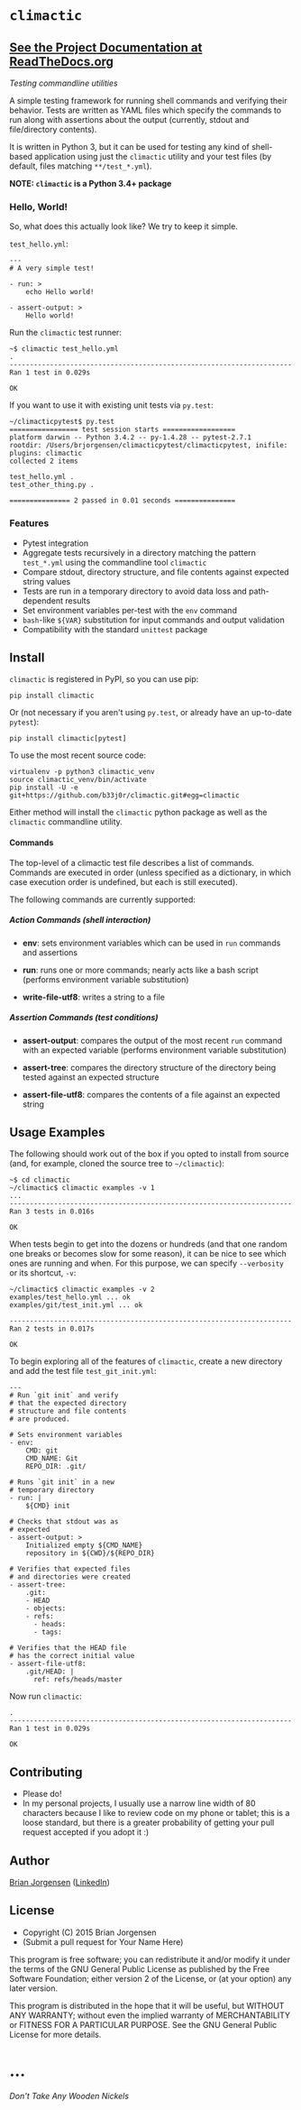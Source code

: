 # ``climactic``

## [See the Project Documentation at ReadTheDocs.org](http://climactic.readthedocs.org/en/latest)

*Testing commandline utilities*

A simple testing framework for running
shell commands and verifying their behavior. Tests are
written as YAML files which specify the commands to run
along with assertions about the output (currently, stdout
and file/directory contents).

It is written in Python 3, but it can be used for testing
any kind of shell-based application using just the
`climactic` utility and your test files (by default,
files matching `**/test_*.yml`).


**NOTE: ``climactic`` is a Python 3.4+ package**


### Hello, World!

So, what does this actually look like? We try to keep it simple.

``test_hello.yml``:

    ---
    # A very simple test!
    
    - run: >
        echo Hello world!
    
    - assert-output: >
        Hello world!

Run the `climactic` test runner:

    ~$ climactic test_hello.yml
    .
    ----------------------------------------------------------------------
    Ran 1 test in 0.029s
    
    OK

If you want to use it with existing unit tests via `py.test`:

    ~/climacticpytest$ py.test
    ================= test session starts ==================
    platform darwin -- Python 3.4.2 -- py-1.4.28 -- pytest-2.7.1
    rootdir: /Users/brjorgensen/climacticpytest/climacticpytest, inifile:
    plugins: climactic
    collected 2 items
    
    test_hello.yml .
    test_other_thing.py .
    
    =============== 2 passed in 0.01 seconds ===============

### Features
- Pytest integration
- Aggregate tests recursively in a directory matching the
  pattern ``test_*.yml`` using the commandline tool
  ``climactic``
- Compare stdout, directory structure, and file contents
  against expected string values
- Tests are run in a temporary directory to avoid data loss
  and path-dependent results
- Set environment variables per-test with the ``env``
  command
- ``bash``-like ``${VAR}`` substitution for input commands
  and output validation
- Compatibility with the standard ``unittest`` package


## Install

``climactic`` is registered in PyPI, so you can use pip:

    pip install climactic

Or (not necessary if you aren't using `py.test`, or already
have an up-to-date `pytest`):

    pip install climactic[pytest]

To use the most recent source code:

    virtualenv -p python3 climactic_venv
    source climactic_venv/bin/activate
    pip install -U -e git+https://github.com/b33j0r/climactic.git#egg=climactic

Either method will install the ``climactic`` python package
as well as the ``climactic`` commandline utility.


#### Commands

The top-level of a climactic test file describes a list of
commands. Commands are executed in order (unless specified as a
dictionary, in which case execution order is undefined, but
each is still executed).

The following commands are currently supported:

##### Action Commands (shell interaction)

- **env**:
  sets environment variables which can be used in ``run``
  commands and assertions
  
- **run**:
  runs one or more commands; nearly acts like a bash script
  (performs environment variable substitution)

- **write-file-utf8**:
  writes a string to a file

##### Assertion Commands (test conditions)

- **assert-output**:
  compares the output of the most recent ``run`` command
  with an expected variable (performs environment variable
  substitution)

- **assert-tree**:
  compares the directory structure of the directory being
  tested against an expected structure

- **assert-file-utf8**:
  compares the contents of a file against an expected
  string


## Usage Examples

The following should work out of the box if you opted to
install from source (and, for example, cloned the source tree
to ``~/climactic``):

    ~$ cd climactic
    ~/climactic$ climactic examples -v 1
    ...
    ----------------------------------------------------------------------
    Ran 3 tests in 0.016s

    OK

When tests begin to get into the dozens or hundreds (and that
one random one breaks or becomes slow for some reason), it can
be nice to see which ones are running and when. For this purpose,
we can specify ``--verbosity`` or its shortcut, ``-v``:

    ~/climactic$ climactic examples -v 2
    examples/test_hello.yml ... ok
    examples/git/test_init.yml ... ok
    
    ----------------------------------------------------------------------
    Ran 2 tests in 0.017s

    OK


To begin exploring all of the features of ``climactic``,
create a new directory and add the test file
``test_git_init.yml``:

    ---
    # Run `git init` and verify
    # that the expected directory
    # structure and file contents
    # are produced.
    
    # Sets environment variables
    - env:
        CMD: git
        CMD_NAME: Git
        REPO_DIR: .git/
    
    # Runs `git init` in a new
    # temporary directory
    - run: |
        ${CMD} init
    
    # Checks that stdout was as
    # expected
    - assert-output: >
        Initialized empty ${CMD_NAME}
        repository in ${CWD}/${REPO_DIR}
    
    # Verifies that expected files
    # and directories were created
    - assert-tree:
        .git:
        - HEAD
        - objects:
        - refs:
          - heads:
          - tags:
    
    # Verifies that the HEAD file
    # has the correct initial value
    - assert-file-utf8:
        .git/HEAD: |
          ref: refs/heads/master


Now run ``climactic``:

    .
    ----------------------------------------------------------------------
    Ran 1 test in 0.029s
    
    OK


## Contributing

 * Please do!
 * In my personal projects, I usually use a narrow line width of
 80 characters because I like to review code on my phone or tablet;
 this is a loose standard, but there is a greater probability of
 getting your pull request accepted if you adopt it :)


## Author

[Brian Jorgensen](brian.jorgensen+climactic@gmail.com)
([LinkedIn](https://www.linkedin.com/in/briangregoryjorgensen))


## License

- Copyright (C) 2015  Brian Jorgensen
- (Submit a pull request for Your Name Here)

This program is free software; you can redistribute it and/or
modify it under the terms of the GNU General Public License
as published by the Free Software Foundation; either version 2
of the License, or (at your option) any later version.

This program is distributed in the hope that it will be useful,
but WITHOUT ANY WARRANTY; without even the implied warranty of
MERCHANTABILITY or FITNESS FOR A PARTICULAR PURPOSE.  See the
GNU General Public License for more details.

# ...

*Don't Take Any Wooden Nickels*
